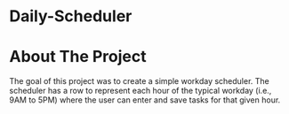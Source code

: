 # Daily-Scheduler
# About The Project
The goal of this project was to create a simple workday scheduler. The scheduler has a row to represent each hour of the typical workday (i.e., 9AM to 5PM) where the user can enter and save tasks for that given hour.
